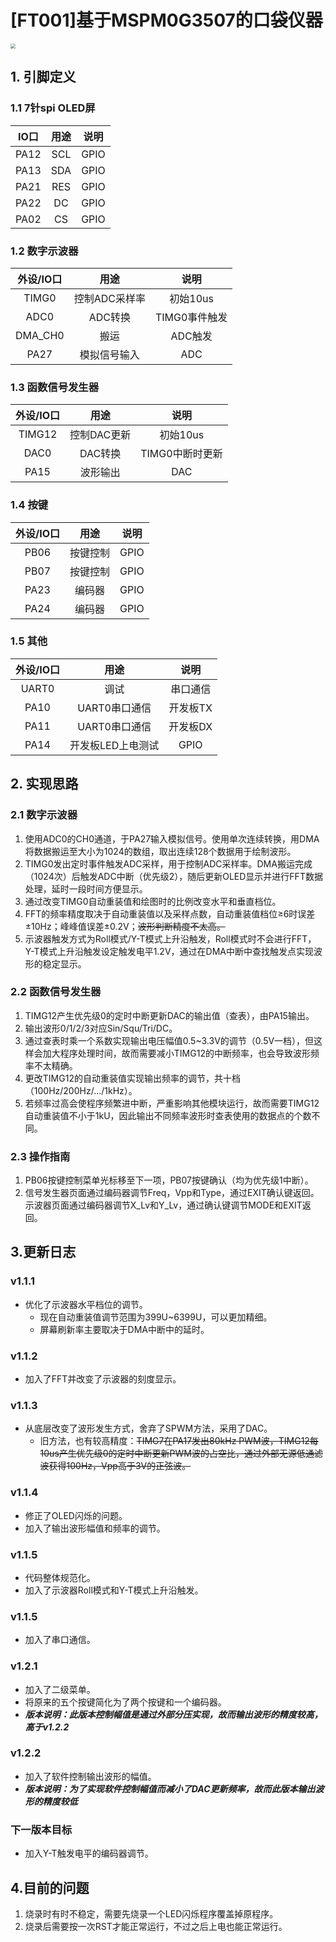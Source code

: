 # **[FT001]基于MSPM0G3507的口袋仪器**

<img src="D:\unniversity\EIDC\MSPM0G3507_PocketInstrument\TASK.jpg" style="zoom:50%;" />

## **1. 引脚定义**

### **1.1 7针spi OLED屏**


| IO口 | 用途 | 说明 |
| :--: | :--: | :--: |
| PA12 | SCL | GPIO |
| PA13 | SDA | GPIO |
| PA21 | RES | GPIO |
| PA22 | DC | GPIO |
| PA02 | CS | GPIO |

### **1.2 数字示波器**

| 外设/IO口 | 用途 | 说明 |
| :--: | :--: | :--: |
| TIMG0 | 控制ADC采样率 | 初始10us |
| ADC0 | ADC转换 | TIMG0事件触发 |
| DMA_CH0 | 搬运 | ADC触发 |
| PA27 | 模拟信号输入 | ADC |

### **1.3 函数信号发生器**

| 外设/IO口 | 用途 | 说明 |
| :--: | :--: | :--: |
| TIMG12 | 控制DAC更新 | 初始10us |
| DAC0 | DAC转换 | TIMG0中断时更新 |
| PA15 | 波形输出 | DAC |

### **1.4 按键**

| 外设/IO口 |   用途   | 说明 |
| :--: | :------: | :--: |
| PB06 | 按键控制 | GPIO |
| PB07 | 按键控制 | GPIO |
| PA23 | 编码器 | GPIO |
| PA24 | 编码器 | GPIO |

### **1.5 其他**

| 外设/IO口 |   用途   | 说明 |
| :--: | :------: | :--: |
| UART0 | 调试 | 串口通信 |
| PA10 | UART0串口通信 | 开发板TX |
| PA11 | UART0串口通信 | 开发板DX |
| PA14 | 开发板LED上电测试 | GPIO |

## **2. 实现思路**

### **2.1 数字示波器**

1. 使用ADC0的CH0通道，于PA27输入模拟信号。使用单次连续转换，用DMA将数据搬运至大小为1024的数组，取出连续128个数据用于绘制波形。
2. TIMG0发出定时事件触发ADC采样，用于控制ADC采样率。DMA搬运完成（1024次）后触发ADC中断（优先级2），随后更新OLED显示并进行FFT数据处理，延时一段时间方便显示。
3. 通过改变TIMG0自动重装值和绘图时的比例改变水平和垂直档位。
4. FFT的频率精度取决于自动重装值以及采样点数，自动重装值档位$\ge$6时误差$\pm$10Hz；峰峰值误差$\pm$0.2V；~~波形判断精度不太高。~~
5. 示波器触发方式为Roll模式/Y-T模式上升沿触发，Roll模式时不会进行FFT，Y-T模式上升沿触发设定触发电平1.2V，通过在DMA中断中查找触发点实现波形的稳定显示。

### **2.2 函数信号发生器**

1. TIMG12产生优先级0的定时中断更新DAC的输出值（查表），由PA15输出。
2. 输出波形0/1/2/3对应Sin/Squ/Tri/DC。
3. 通过查表时乘一个系数实现输出电压幅值0.5~3.3V的调节（0.5V一档），但这样会加大程序处理时间，故而需要减小TIMG12的中断频率，也会导致波形频率不太精确。
4. 更改TIMG12的自动重装值实现输出频率的调节，共十档（100Hz/200Hz/.../1kHz）。
5. 若频率过高会使程序频繁进中断，严重影响其他模块运行，故而需要TIMG12自动重装值不小于1kU，因此输出不同频率波形时查表使用的数据点的个数不同。

### **2.3 操作指南**

1. PB06按键控制菜单光标移至下一项，PB07按键确认（均为优先级1中断）。
2. 信号发生器页面通过编码器调节Freq，Vpp和Type，通过EXIT确认键返回。示波器页面通过编码器调节X_Lv和Y_Lv，通过确认键调节MODE和EXIT返回。

## **3.更新日志**

### **v1.1.1**

- 优化了示波器水平档位的调节。
  - 现在自动重装值调节范围为399U~6399U，可以更加精细。
  - 屏幕刷新率主要取决于DMA中断中的延时。

### **v1.1.2**

- 加入了FFT并改变了示波器的刻度显示。

### **v1.1.3**

- 从底层改变了波形发生方式，舍弃了SPWM方法，采用了DAC。
  - 旧方法，也有较高精度：~~TIMG7在PA17发出80kHz PWM波，TIMG12每10us产生优先级0的定时中断更新PWM波的占空比，通过外部无源低通滤波获得100Hz，Vpp高于3V的正弦波。~~

### **v1.1.4**

- 修正了OLED闪烁的问题。
- 加入了输出波形幅值和频率的调节。

### **v1.1.5**

- 代码整体规范化。
- 加入了示波器Roll模式和Y-T模式上升沿触发。

### **v1.1.5**

- 加入了串口通信。

### **v1.2.1**

- 加入了二级菜单。
- 将原来的五个按键简化为了两个按键和一个编码器。
- ***版本说明：此版本控制幅值是通过外部分压实现，故而输出波形的精度较高，高于v1.2.2***

### **v1.2.2**

- 加入了软件控制输出波形的幅值。
- ***版本说明：为了实现软件控制幅值而减小了DAC更新频率，故而此版本输出波形的精度较低***

### **下一版本目标**

- 加入Y-T触发电平的编码器调节。

## **4.目前的问题**

1. 烧录时有时不稳定，需要先烧录一个LED闪烁程序覆盖掉原程序。
1. 烧录后需要按一次RST才能正常运行，不过之后上电也能正常运行。
